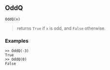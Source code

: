 ## OddQ
```
OddQ(x)
```

> returns `True` if `x` is odd, and `False` otherwise.
### Examples
```
>> OddQ(-3)
True
>> OddQ(0)
False
```